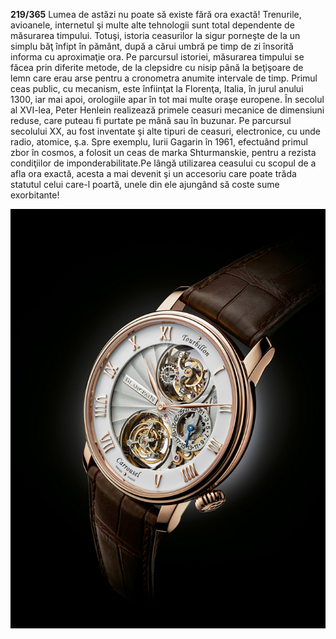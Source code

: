 **219/365** Lumea de astăzi nu poate să existe fără ora exactă! Trenurile, avioanele, internetul şi multe alte tehnologii sunt total dependente de măsurarea timpului. Totuşi, istoria ceasurilor la sigur porneşte de la un simplu băţ înfipt în pământ, după a cărui umbră pe timp de zi însorită informa cu aproximaţie ora. Pe parcursul istoriei, măsurarea timpului se făcea prin diferite metode, de la clepsidre cu nisip până la beţişoare de lemn care erau arse pentru a cronometra anumite intervale de timp.
Primul ceas public, cu mecanism, este înfiinţat la Florenţa, Italia, în jurul anului 1300, iar mai apoi, orologiile apar în tot mai multe oraşe europene. În secolul al XVI-lea, Peter Henlein realizează primele ceasuri mecanice de dimensiuni reduse, care puteau fi purtate pe mână sau în buzunar. Pe parcursul secolului XX, au fost inventate şi alte tipuri de ceasuri, electronice, cu unde radio, atomice, ş.a. Spre exemplu, Iurii Gagarin în 1961, efectuând primul zbor în cosmos, a folosit un ceas de marka Shturmanskie, pentru a rezista condiţiilor de imponderabilitate.Pe lângă utilizarea ceasului cu scopul de a afla ora exactă, acesta a mai devenit şi un accesoriu care poate trăda statutul celui care-l poartă, unele din ele ajungând să coste sume exorbitante!

![Ceas de mână](image-1.jpg)
